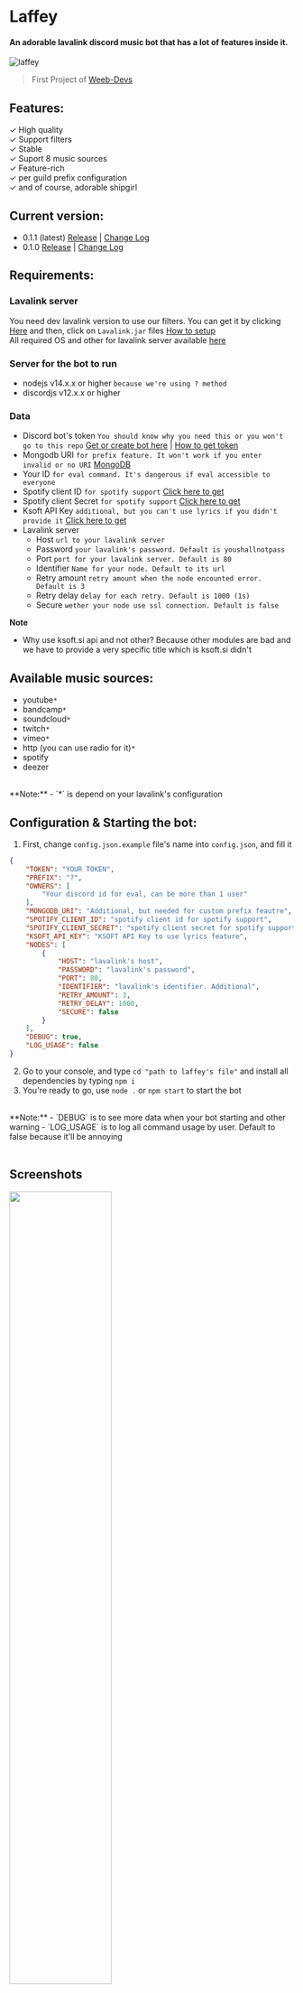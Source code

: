 # Laffey
#### An adorable lavalink discord music bot that has a lot of features inside it.
![laffey](https://i.imgur.com/P8Hd8LI_d.webp?maxwidth=640&shape=thumb&fidelity=medium)

> First Project of [Weeb-Devs](https://www.github.com/Weeb-Devs)

## Features:
✓ High quality  
✓ Support filters  
✓ Stable  
✓ Suport 8 music sources  
✓ Feature-rich  
✓ per guild prefix configuration  
✓ and of course, adorable shipgirl  

## Current version:
- 0.1.1 (latest) [Release](https://github.com/Weeb-Devs/Laffey/releases/tag/0.1.1) | [Change Log](https://github.com/Weeb-Devs/Laffey/blob/main/readme/changelogs/0.1.1.md) 
- 0.1.0 [Release](https://github.com/Weeb-Devs/Laffey/releases/tag/0.1.0) | [Change Log](https://github.com/Weeb-Devs/Laffey/blob/main/readme/changelogs/0.1.0.md) 

## Requirements:
### Lavalink server
You need dev lavalink version to use our filters. You can get it by clicking [Here](https://ci.fredboat.com/viewLog.html?buildId=8767&buildTypeId=Lavalink_Build&tab=artifacts&branch_Lavalink=refs%2Fheads%2Fdev) and then, click on `Lavalink.jar` files [How to setup](https://github.com/Weeb-Devs/Laffey/blob/main/readme/LAVALINK_INSTALLATION.md)  
All required OS and other for lavalink server available [here](https://github.com/freyacodes/Lavalink#requirements)

### Server for the bot to run
- nodejs v14.x.x or higher `because we're using ? method`
- discordjs v12.x.x or higher

### Data
- Discord bot's token `You should know why you need this or you won't go to this repo` [Get or create bot here](https://discord.com/developers/applications) | [How to get token](https://github.com/Weeb-Devs/Laffey/blob/main/readme/CREATE_FIRST_BOT.md)
- Mongodb URI `for prefix feature. It won't work if you enter invalid or no URI` [MongoDB](https://account.mongodb.com/account/login)
- Your ID `for eval command. It's dangerous if eval accessible to everyone`
- Spotify client ID `for spotify support` [Click here to get](https://developer.spotify.com/dashboard/login)
- Spotify client Secret `for spotify support` [Click here to get](https://developer.spotify.com/dashboard/login)
- Ksoft API Key `additional, but you can't use lyrics if you didn't provide it` [Click here to get](https://api.ksoft.si/?ref=ksoft.si#get-started)
- Lavalink server
    - Host `url to your lavalink server`
    - Password `your lavalink's password. Default is youshallnotpass`
    - Port `port for your lavalink server. Default is 80`
    - Identifier `Name for your node. Default to its url`
    - Retry amount `retry amount when the node encounted error. Default is 3`
    - Retry delay `delay for each retry. Default is 1000 (1s)`
    - Secure `wether your node use ssl connection. Default is false`   

**Note**  
- Why use ksoft.si api and not other? Because other modules are bad and we have to provide a very specific title which is ksoft.si didn't

## Available music sources:
- youtube`*`
- bandcamp`*`
- soundcloud`*`
- twitch`*`
- vimeo`*`
- http (you can use radio for it)`*`
- spotify
- deezer
<br>  
  **Note:**  
    - `*` is depend on your lavalink's configuration

## Configuration & Starting the bot:
1. First, change `config.json.example` file's name into `config.json`, and fill it
```json
{
    "TOKEN": "YOUR TOKEN",
    "PREFIX": "?",
    "OWNERS": [
        "Your discord id for eval, can be more than 1 user"
    ],
    "MONGODB_URI": "Additional, but needed for custom prefix feautre",
    "SPOTIFY_CLIENT_ID": "spotify client id for spotify support",
    "SPOTIFY_CLIENT_SECRET": "spotify client secret for spotify support",
    "KSOFT_API_KEY": "KSOFT API Key to use lyrics feature",
    "NODES": [
        {
            "HOST": "lavalink's host",
            "PASSWORD": "lavalink's password",
            "PORT": 80,
            "IDENTIFIER": "lavalink's identifier. Additional",
            "RETRY_AMOUNT": 3,
            "RETRY_DELAY": 1000,
            "SECURE": false
        }
    ],
    "DEBUG": true,
    "LOG_USAGE": false
}
```
2. Go to your console, and type `cd "path to laffey's file"` and install all dependencies by typing `npm i`
3. You're ready to go, use `node .` or `npm start` to start the bot  
<br>  
  **Note:**
    - `DEBUG` is to see more data when your bot starting and other warning
    - `LOG_USAGE` is to log all command usage by user. Default to false because it'll be annoying
<br>
<br>

## Screenshots  
<img align="center" width="60%" src="https://i.imgur.com/i3HM69M.png">   
   <br>
   <br><br>
  <img align="center" width="60%" src="https://takiyo.is-ne.at/l11Dyy.png">

## Commands
- music
  - play `play music from 7 music sources`   
    -aliases: p  
    -example: `?play https://www.youtube.com/playlist?list=PL0jh16Vp3NzVjEjKbZ3pV4f15Jze5EANV`  

  - forceplay `same like play, but this will force the player to play specific song`   
    -aliases: fp  
    -example: `?forceplay https://www.youtube.com/watch?v=dQw4w9WgXcQ`  

  - loop `toggle track/queue loop`   
    -aliases: l  
    -example: `?loop`  

  - lyrics `Get specific/current playing song's lyrics`   
    -aliases: ly  
    -example: `?lyrics [ song's title ]`  

  - volume `Set player's volume. 0-1000`   
    -aliases: v  
    -example: `?volume 1000`  


  - nowplaying `see current playing song`  
      -aliases: np    
      -example: `?nowplaying`  

  - move `Move song`  
      -aliases: -    
      -example: `?move 2` | `?move 4 3`  

  - queue `check all songs inside queue`  
      -aliases: q    
      -example: `?queue`  

  - skip `skip the song`  
      -aliases: s    
      -example: `?skip`  

  - skipto `skip to specific song`  
      -aliases: st, jump, jumpto    
      -example: `?skipto 3`  

  - join `Join a voice channel`  
      -aliases: -    
      -example: `?join`  

  - leave `Leave a voice channel`  
      -aliases: stop    
      -example: `?leave`  

  - shuffle `Shuffle queue`  
      -aliases: -    
      -example: `?shuffle`  

  - clear `Clear the queue`  
      -aliases: -    
      -example: `?clear`  

  - bassboost `Set bassboost filter for the player`  
      -aliases: bb    
      -example: `?bassboost [reset | 1 - 2000]`  

  - vaporwave `Set vaporwave filter for the player`  
      -aliases: -    
      -example: `?vaporwave`  

  - nightcore `Set nightcore filter for the player`  
      -aliases: nc    
      -example: `?nightcore`  

  - 8d `Set 8d filter for the player`  
      -aliases: -    
      -example: `?8d`  

  - remove `Remove song from queue`  
      -aliases: -    
      -example: `?remove 3`  

  - previous `Play song that played previously`  
      -aliases: pr    
      -example: `?previous`  

- config
  - prefix `get, set, or reset prefix on guild`  
      -aliases: -    
      -example: `?prefix set !` | `?prefix reset` | `?prefix get` 

- misc
  - ping `get bot's ping`  
      -aliases: -    
      -example: `?ping`  

  - help `Show list of available commands`  
      -aliases: h    
      -example: `?help play` 

  - eval `to evaluate code`  
      -aliases: -    
      -example: `?eval message.channel.send('hello')` 

  - about `Give information about this project`  
      -aliases: -    
      -example: `?about` 

  - stats `Give bot's stats`  
      -aliases: -    
      -example: `?stats adv` 

  - invite `Invite your bot to another guild`  
      -aliases: -    
      -example: `?invite` 

## Description & About
Created at: Friday, 2 April 2021  
Published at: Sunday, 11 April 2021  
  [Laffey](https://github.com/Weeb-Devs/Laffey) is [Weeb-Devs](https://github.com/Weeb-Devs)'s first project. Was created by our first member aka owner, Takiyo. He really wants to make his first open source project ever. Because he wants more for coding experience. In this project, he was challenged to make project with less bugs. Hope you enjoy using Laffey!
